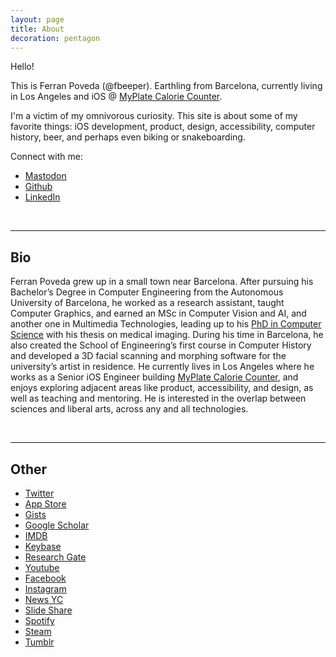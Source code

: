 ```yaml
---
layout: page
title: About
decoration: pentagon
---
```


Hello! 

This is Ferran Poveda (@fbeeper). Earthling from Barcelona, currently living in Los Angeles and iOS @ [MyPlate Calorie Counter](https://apps.apple.com/us/app/myplate-calorie-counter/id502317923). 

I'm a victim of my omnivorous curiosity. This site is about some of my favorite things: iOS development, product, design, accessibility, computer history, beer, and perhaps even biking or snakeboarding.

Connect with me:

* [Mastodon](https://mastodon.social/@fbeeper)
* [Github](http://github.com/fbeeper)
* [LinkedIn](http://linkedin.com/in/fpabanses)

<br>
<hr>

## Bio

Ferran Poveda grew up in a small town near Barcelona. After pursuing his Bachelor’s Degree in Computer Engineering from the Autonomous University of Barcelona, he worked as a research assistant, taught Computer Graphics, and earned an MSc in Computer Vision and AI, and another one in Multimedia Technologies, leading up to his [PhD in Computer Science](http://scholar.google.es/citations?user=XwLGeDcAAAAJ) with his thesis on medical imaging. During his time in Barcelona, he also created the School of Engineering’s first course in Computer History and developed a 3D facial scanning and morphing software for the university’s artist in residence. He currently lives in Los Angeles where he works as a Senior iOS Engineer building [MyPlate Calorie Counter](https://apps.apple.com/us/app/myplate-calorie-counter/id502317923), and enjoys exploring adjacent areas like product, accessibility, and design, as well as teaching and mentoring. He is interested in the overlap between sciences and liberal arts, across any and all technologies.

<br>
<hr>

## Other

* [Twitter](https://twitter.com/fbeeper)
* [App Store](https://itunes.apple.com/us/developer/fernando-poveda/id928901258)
* [Gists](https://gist.github.com/fbeeper)
* [Google Scholar](https://scholar.google.es/citations?user=XwLGeDcAAAAJ)
* [IMDB](https://www.imdb.com/user/ur36681407)
* [Keybase](https://keybase.io/fbeeper)
* [Research Gate](https://www.researchgate.net/profile/Ferran_Poveda)
* [Youtube](http://www.youtube.com/fbeeper)
* [Facebook](http://facebook.com/fbeeper)
* [Instagram](http://instagram.com/fbeeper)
* [News YC](https://news.ycombinator.com/user?id=fbeeper)
* [Slide Share](http://www.slideshare.net/FerranPoveda)
* [Spotify](https://open.spotify.com/user/fbeeper)
* [Steam](http://steamcommunity.com/id/fbeeper)
* [Tumblr](http://fantasticdesignbeeper.tumblr.com/)
